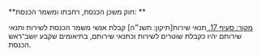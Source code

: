 **חוק משכן הכנסת, רחבתו ומשמר הכנסת: **

[מקור: סעיף 17. ](https://he.wikisource.org/wiki/חוק_משכן_הכנסת,_רחבתו_ומשמר_הכנסת#סעיף_17)
תנאי שירות[תיקון: תשנ״ה]
קבלת אנשי משמר הכנסת לשירות ותנאי שירותם יהיו כקבלת שוטרים לשירות וכתנאי שירותם, בתיאומים שקבע יושב־ראש הכנסת.